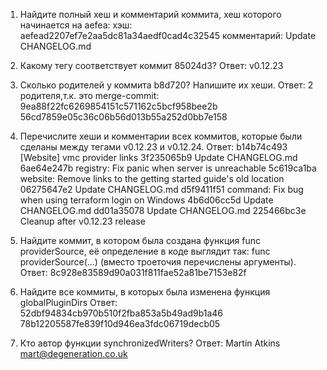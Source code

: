 1. Найдите полный хеш и комментарий коммита, хеш которого начинается на aefea:
хэш: aefead2207ef7e2aa5dc81a34aedf0cad4c32545
комментарий: Update CHANGELOG.md

2. Какому тегу соответствует коммит 85024d3?
Ответ: v0.12.23

3. Сколько родителей у коммита b8d720? Напишите их хеши.
Ответ: 2 родителя,т.к. это merge-commit:
9ea88f22fc6269854151c571162c5bcf958bee2b
56cd7859e05c36c06b56d013b55a252d0bb7e158

4. Перечислите хеши и комментарии всех коммитов, которые были сделаны между тегами v0.12.23 и v0.12.24.
Ответ:
b14b74c493 [Website] vmc provider links
3f235065b9 Update CHANGELOG.md
6ae64e247b registry: Fix panic when server is unreachable
5c619ca1ba website: Remove links to the getting started guide's old location
06275647e2 Update CHANGELOG.md
d5f9411f51 command: Fix bug when using terraform login on Windows
4b6d06cc5d Update CHANGELOG.md
dd01a35078 Update CHANGELOG.md
225466bc3e Cleanup after v0.12.23 release

5. Найдите коммит, в котором была создана функция func providerSource, её определение в коде выглядит так: func providerSource(...) (вместо троеточия перечислены аргументы).
Ответ:
8c928e83589d90a031f811fae52a81be7153e82f

6. Найдите все коммиты, в которых была изменена функция globalPluginDirs
Ответ:
52dbf94834cb970b510f2fba853a5b49ad9b1a46
78b12205587fe839f10d946ea3fdc06719decb05

7. Кто автор функции synchronizedWriters?
Ответ: 
Martin Atkins <mart@degeneration.co.uk>
